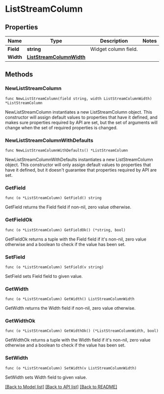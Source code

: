 # ListStreamColumn

## Properties

| Name      | Type                                                  | Description          | Notes |
| --------- | ----------------------------------------------------- | -------------------- | ----- |
| **Field** | **string**                                            | Widget column field. |
| **Width** | [**ListStreamColumnWidth**](ListStreamColumnWidth.md) |                      |

## Methods

### NewListStreamColumn

`func NewListStreamColumn(field string, width ListStreamColumnWidth) *ListStreamColumn`

NewListStreamColumn instantiates a new ListStreamColumn object.
This constructor will assign default values to properties that have it defined,
and makes sure properties required by API are set, but the set of arguments
will change when the set of required properties is changed.

### NewListStreamColumnWithDefaults

`func NewListStreamColumnWithDefaults() *ListStreamColumn`

NewListStreamColumnWithDefaults instantiates a new ListStreamColumn object.
This constructor will only assign default values to properties that have it defined,
but it doesn't guarantee that properties required by API are set.

### GetField

`func (o *ListStreamColumn) GetField() string`

GetField returns the Field field if non-nil, zero value otherwise.

### GetFieldOk

`func (o *ListStreamColumn) GetFieldOk() (*string, bool)`

GetFieldOk returns a tuple with the Field field if it's non-nil, zero value otherwise
and a boolean to check if the value has been set.

### SetField

`func (o *ListStreamColumn) SetField(v string)`

SetField sets Field field to given value.

### GetWidth

`func (o *ListStreamColumn) GetWidth() ListStreamColumnWidth`

GetWidth returns the Width field if non-nil, zero value otherwise.

### GetWidthOk

`func (o *ListStreamColumn) GetWidthOk() (*ListStreamColumnWidth, bool)`

GetWidthOk returns a tuple with the Width field if it's non-nil, zero value otherwise
and a boolean to check if the value has been set.

### SetWidth

`func (o *ListStreamColumn) SetWidth(v ListStreamColumnWidth)`

SetWidth sets Width field to given value.

[[Back to Model list]](../README.md#documentation-for-models) [[Back to API list]](../README.md#documentation-for-api-endpoints) [[Back to README]](../README.md)
